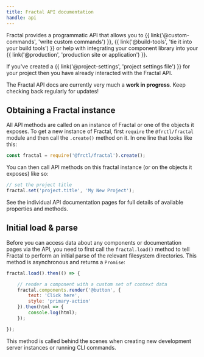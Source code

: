 ```yaml
---
title: Fractal API documentation
handle: api
---
```


Fractal provides a programmatic API that allows you to {{ link('@custom-commands', 'write custom commands') }}, {{ link('@build-tools', 'tie it into your build tools') }} or help with integrating your component library into your {{ link('@production', 'production site or application') }}.

If you've created a {{ link('@project-settings', 'project settings file') }} for your project then you have already interacted with the Fractal API.

<div class="Note Note--callout">
<p>The Fractal API docs are currently very much a <strong>work in progress</strong>. Keep checking back regularly for updates!</p>
</div>

## Obtaining a Fractal instance

All API methods are called on an instance of Fractal or one of the objects it exposes. To get a new instance of Fractal, first `require` the `@frctl/fractal` module and then call the `.create()` method on it. In one line that looks like this:

```js
const fractal = require('@frctl/fractal').create();
```

You can then call API methods on this fractal instance (or on the objects it exposes) like so:

```js
// set the project title
fractal.set('project.title', 'My New Project');
```

See the individual API documentation pages for full details of available properties and methods.

## Initial load & parse

Before you can access data about any components or documentation pages via the API, you need to first call the `fractal.load()` method to tell Fractal to perform an initial parse of the relevant filesystem directories. This method is asynchronous and returns a `Promise`:

```js
fractal.load().then(() => {

    // render a component with a custom set of context data
    fractal.components.render('@button', {
        text: 'Click here',
        style: 'primary-action'
    }).then(html => {
        console.log(html);
    });

});
```

This method is called behind the scenes when creating new development server instances or running CLI commands.
